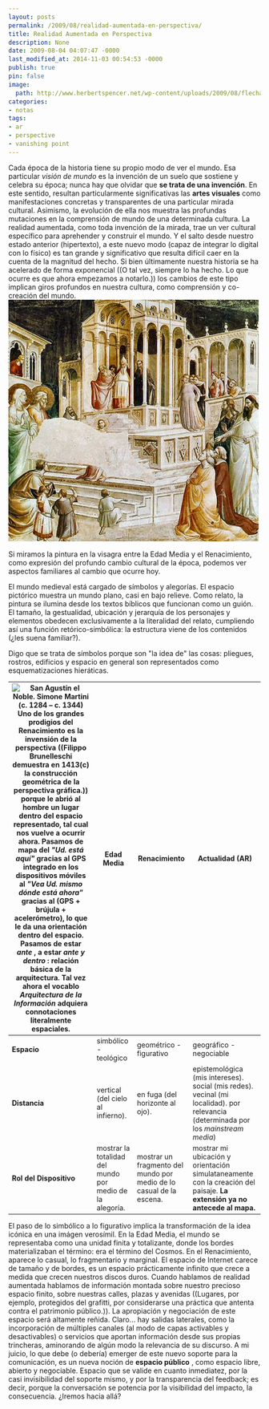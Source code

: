 ```yaml
---
layout: posts
permalink: /2009/08/realidad-aumentada-en-perspectiva/
title: Realidad Aumentada en Perspectiva
description: None
date: 2009-08-04 04:07:47 -0000
last_modified_at: 2014-11-03 00:54:53 -0000
publish: true
pin: false
image:
  path: http://www.herbertspencer.net/wp-content/uploads/2009/08/flecha1.jpg
categories:
- notas
tags:
- ar
- perspective
- vanishing point
---
```

Cada época de la historia tiene su propio modo de ver el mundo. Esa particular _visión de mundo_ es la invención de un suelo que sostiene y celebra su época; nunca hay que olvidar que **se trata de una invención**. En este sentido, resultan particularmente significativas las **artes visuales** como manifestaciones concretas y transparentes de una particular mirada cultural. Asimismo, la evolución de ella nos muestra las profundas mutaciones en la comprensión de mundo de una determinada cultura. La realidad aumentada, como toda invención de la mirada, trae un ver cultural específico para aprehender y construir el mundo. Y el salto desde nuestro estado anterior (hipertexto), a este nuevo modo (capaz de integrar lo digital con lo físico) es tan grande y significativo que resulta difícil caer en la cuenta de la magnitud del hecho. Si bien últimamente nuestra historia se ha acelerado de forma exponencial ((O tal vez, siempre lo ha hecho. Lo que ocurre es que ahora empezamos a notarlo.)) los cambios de este tipo implican giros profundos en nuestra cultura, como comprensión y co-creación del mundo. ![La Presentación de la Virgen, Taddeo Gaddi 1332-3](/assets/uploads/2009/08/TaddeoGaddiVieVierge1.jpg)

Si miramos la pintura en la visagra entre la Edad Media y el Renacimiento, como expresión del profundo cambio cultural de la época, podemos ver aspectos familiares al cambio que ocurre hoy.

El mundo medieval está cargado de símbolos y alegorías. El espacio pictórico muestra un mundo plano, casi en bajo relieve. Como relato, la pintura se ilumina desde los textos bíblicos que funcionan como un guión. El tamaño, la gestualidad, ubicación y jerarquía de los personajes y elementos obedecen exclusivamente a la literalidad del relato, cumpliendo así una función retórico-simbólica: la estructura viene de los contenidos (¿les suena familiar?).

Digo que se trata de símbolos porque son "la idea de" las cosas: pliegues, rostros, edificios y espacio en general son representados como esquematizaciones hieráticas.

![San Agustín el Noble. Simone Martini \(c. 1284 – c. 1344\)](/assets/uploads/2009/07/Simone_Martini_0721-627x610.jpg) Uno de los grandes prodigios del Renacimiento es la invensión de la perspectiva ((Filippo Brunelleschi demuestra en 1413(c) la construcción geométrica de la perspectiva gráfica.)) porque le abrió al hombre **un lugar dentro del espacio** representado, tal cual nos vuelve a ocurrir ahora. Pasamos de mapa del _"Ud. está aquí"_ gracias al GPS integrado en los dispositivos móviles al _"Vea Ud. mismo dónde está ahora"_ gracias al (GPS + brújula + acelerómetro), lo que le da una orientación dentro del espacio. Pasamos de estar **_ante_** , a estar **_ante y dentro_** : relación básica de la arquitectura. Tal vez ahora el vocablo _Arquitectura de la Información_ adquiera connotaciones literalmente espaciales.  | **Edad Media** | **Renacimiento** | **Actualidad (AR)**  
---|---|---|---  
**Espacio** | simbólico - teológico | geométrico - figurativo | geográfico - negociable  
**Distancia** | vertical (del cielo al infierno). | en fuga (del horizonte al ojo). | epistemológica (mis intereses). social (mis redes). vecinal (mi localidad). por relevancia (determinada por los _mainstream media_)  
**Rol del Dispositivo** | mostrar la totalidad del mundo por medio de la alegoría. | mostrar un fragmento del mundo por medio de lo casual de la escena. | mostrar mi ubicación y orientación simulataneamente con la creación del paisaje. **La extensión ya no antecede al mapa.**  
El paso de lo simbólico a lo figurativo implica la transformación de la idea icónica en una imágen verosímil. En la Edad Media, el mundo se representaba como una unidad finita y totalizante, donde los bordes materializaban el término: era el término del Cosmos. En el Renacimiento, aparece lo casual, lo fragmentario y marginal. El espacio de Internet carece de tamaño y de bordes, es un espacio prácticamente infinito que crece a medida que crecen nuestros discos duros. Cuando hablamos de realidad aumentada hablamos de información montada sobre nuestro precioso espacio finito, sobre nuestras calles, plazas y avenidas ((Lugares, por ejemplo, protegidos del grafitti, por considerarse una práctica que antenta contra el patrimonio público.)). La apropiación y negociación de este espacio será altamente reñida. Claro... hay salidas laterales, como la incorporación de múltiples canales (al modo de capas activables y desactivables) o servicios que aportan información desde sus propias trincheras, aminorando de algún modo la relevancia de su discurso. A mi juicio, lo que debe (o debería) emerger de este nuevo soporte para la comunicación, es un nueva noción de **espacio público** , como espacio libre, abierto y negociable. Espacio que se valide en cuanto inmediatez, por la casi invisibilidad del soporte mismo, y por la transparencia del feedback; es decir, porque la conversación se potencia por la visibilidad del impacto, la consecuencia. ¿Iremos hacia allá?
